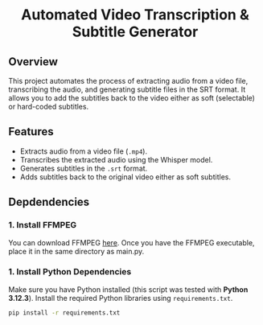 <h1 align="center">Automated Video Transcription & Subtitle Generator</h1>

## Overview
This project automates the process of extracting audio from a video file, transcribing the audio, and generating subtitle files in the SRT format. It allows you to add the subtitles back to the video either as soft (selectable) or hard-coded subtitles.

## Features
- Extracts audio from a video file (`.mp4`).
- Transcribes the extracted audio using the Whisper model.
- Generates subtitles in the `.srt` format.
- Adds subtitles back to the original video either as soft subtitles.

## Depdendencies

### 1. Install FFMPEG

You can download FFMPEG [here](https://www.ffmpeg.org/download.html). Once you have the FFMPEG executable, place it in the same directory as main.py.

### 1. Install Python Dependencies

Make sure you have Python installed (this script was tested with **Python 3.12.3**). Install the required Python libraries using `requirements.txt`.

```bash
pip install -r requirements.txt
